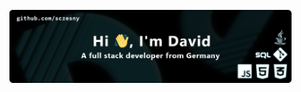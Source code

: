 [![banner](https://github.com/sczesny/sczesny/blob/main/img/banner.png)](https://gist.github.com/sczesny)
